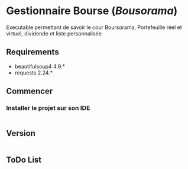 # Gestionnaire Bourse (*Bousorama*)
Executable permettant de savoir le cour Boursorama, Portefeuille réel et virtuel, dividende et liste personnalisée

## Requirements
- beautifulsoup4  4.9.*
- requests  2.24.*

## Commencer
### Installer le projet sur son IDE
```
```

## Version
```
```

## ToDo List
```
```
